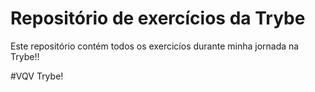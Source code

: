 # Repositório de exercícios da Trybe

Este repositório contém todos os exercicíos durante minha jornada na Trybe!! 

#VQV Trybe!

